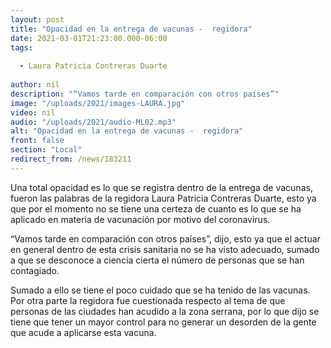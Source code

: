 ```yaml
---
layout: post
title: "Opacidad en la entrega de vacunas -  regidora"
date: 2021-03-01T21:23:00.000-06:00
tags:
  
  - Laura Patricia Contreras Duarte
  
author: nil
description: "“Vamos tarde en comparación con otros países”"
image: "/uploads/2021/images-LAURA.jpg"
video: nil
audio: "/uploads/2021/audio-ML02.mp3"
alt: "Opacidad en la entrega de vacunas -  regidora"
front: false
section: "Local"
redirect_from: /news/183211
---
```


Una total opacidad es lo que se registra dentro de la entrega de vacunas, fueron las palabras de la regidora Laura Patricia Contreras Duarte, esto ya que por el momento no se tiene una certeza de cuanto es lo que se ha aplicado en materia de vacunación por motivo del coronavirus.

“Vamos tarde en comparación con otros países”, dijo, esto ya que el actuar en general dentro de esta crisis sanitaria no se ha visto adecuado, sumado a que se desconoce a ciencia cierta el número de personas que se han contagiado.

Sumado a ello se tiene el poco cuidado que se ha tenido de las vacunas. Por otra parte la regidora fue cuestionada respecto al tema de que personas de las ciudades han acudido a la zona serrana, por lo que dijo se tiene que tener un mayor control para no generar un desorden de la gente que acude a aplicarse esta vacuna.